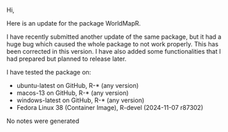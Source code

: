Hi,

Here is an update for the package WorldMapR.

I have recently submitted another update of the same package, but it had a huge bug which
caused the whole package to not work properly.
This has been corrected in this version. I have also added some functionalities that I had prepared but planned to release later.

I have tested the package on:

- ubuntu-latest on GitHub, R-* (any version)
- macos-13 on GitHub, R-* (any version)
- windows-latest on GitHub, R-* (any version)
- Fedora Linux 38 (Container Image), R-devel (2024-11-07 r87302)

No notes were generated
